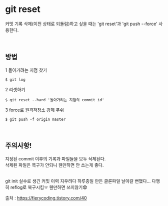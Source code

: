 # git reset
커밋 기록 삭제(이전 상태로 되돌림)하고 싶을 때는 'git reset'과 'git push --force' 사용한다.

<br>

## 방법

1 돌아가려는 지점 찾기

    $ git log

2 리셋하기

    $ git reset --hard '돌아가려는 지점의 commit id'

3 force로 원격저장소 강제 푸쉬

    $ git push -f origin master

<br>

## 주의사항!
지정된 commit 이후의 기록과 파일들을 모두 삭제된다.  
삭제된 파일은 복구가 안되니 웬만하면 안 쓰는게 좋다.  
<br>

git init 실수로 생긴 커밋 이력 지우려다 하루종일 만든 클론파일 날아갈 뻔했다... 다행히 reflog로 복구시킴ㅜ 웬만하면 쓰지않기😨

출처 : https://fierycoding.tistory.com/40